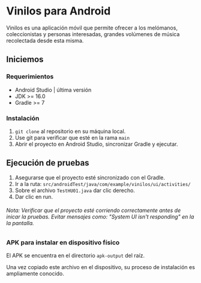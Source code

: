 # Vinilos para Android

Vinilos es una aplicación móvil que permite ofrecer a los melómanos, coleccionistas y personas interesadas, grandes volúmenes de música recolectada desde esta misma.

## Iniciemos
### Requerimientos
  - Android Studio | última versión 
  - JDK >= 16.0
  - Gradle >= 7

### Instalación
  1. `git clone` al repositorio en su máquina local.
  2.  Use git para verificar que esté en la rama `main`
  3.  Abrir el proyecto en Android Studio, sincronizar Gradle y ejecutar.
  
## Ejecución de pruebas

1. Asegurarse que el proyecto esté sincronizado con el Gradle.
2. Ir a la ruta: `src/androidTest/java/com/example/vinilos/ui/activities/`
3. Sobre el archivo `TestHU01.java` dar clic derecho.
4. Dar clic en run.

###### Nota: Verificar que el proyecto esté corriendo correctamente antes de inicar la pruebas. Evitar mensajes como: "System UI isn't responding" en la la pantalla.

### APK para instalar en dispositivo físico

El APK se encuentra en el directorio `apk-output` del raíz.

Una vez copiado este archivo en el dispositivo, su proceso de instalación es ampliamente conocido.
